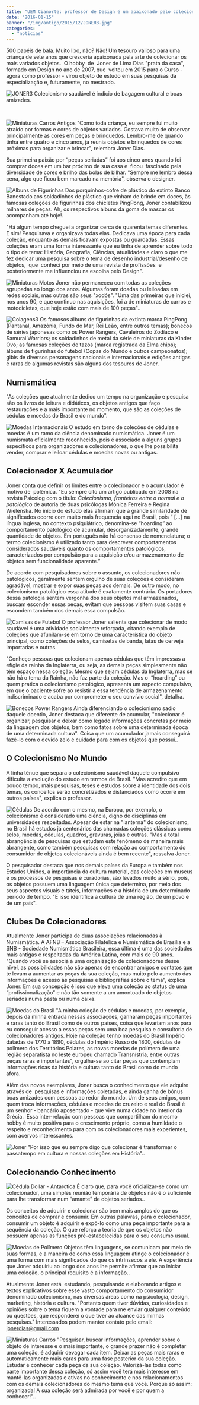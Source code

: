 ```yaml
---
title: "UEM Cianorte: professor de Design é um apaixonado pelo colecionismo"
date: "2016-01-15"
banner: "/img/antigo/2015/12/JONER3.jpg"
categories: 
  - "noticias"
---
```



500 papéis de bala. Muito lixo, não? Não! Um tesouro valioso para uma criança de sete anos que cresceria apaixonada pela arte de colecionar os mais 
variados objetos.  O hobby  de  Joner de Lima Dias "prata da casa", formado em Design no ano de 2007, que  voltou em 2015 para o Curso - agora como 
professor - virou objeto de estudo em suas pesquisas da especialização e, futuramente, no mestrado.
<!-- more -->
  
![JONER3](/img/antigo/2015/12/JONER3.jpg) Colecionismo saudável é indício de bagagem cultural e boas amizades.

 


  
![Miniaturas Carros Antigos](/img/antigo/2015/12/Miniaturas-Carros-Antigos.jpg) "Como toda criança, eu sempre fui muito atraído por formas e cores de objetos variados. Gostava muito de observar principalmente as cores em peças e brinquedos. Lembro-me de quando tinha entre quatro e cinco anos, já reunia objetos e brinquedos de cores próximas para organizar e brincar", relembra Joner Dias.



Sua primeira paixão por “peças seriadas” foi aos cinco anos quando foi comprar doces em um bar próximo de sua casa e  ficou  fascinado pela diversidade de cores e brilho das bolas de bilhar. "Sempre me lembro dessa cena, algo que ficou bem marcado na memória", observa o designer.


  
![Albuns de Figurinhas](/img/antigo/2015/12/Albuns-de-Figurinhas.jpg) Dos porquinhos-cofre de plástico do extinto Banco Banestado aos soldadinhos de plástico que vinham de brinde em doces, às famosas coleções de figurinhas dos chicletes PingPong, Joner contabilizou milhares de peças. Ah, os respectivos álbuns da goma de mascar os acompanham até hoje!.

"Há algum tempo cheguei a organizar cerca de quarenta temas diferentes. E sim! Pesquisava e organizava todas elas. Dedicava uma época para cada coleção, enquanto as demais ficavam expostas ou guardadas. Essas coleções eram uma forma interessante que eu tinha de aprender sobre todo o tipo de tema: História, Geografia, Ciências, atualidades e claro o que me fez dedicar uma pesquisa sobre o tema de desenho industrial/desenho de objetos,  que  conheci por meio de uma revista de profissões  e posteriormente me influenciou na escolha pelo Design".


  
![Miniaturas Motos](/img/antigo/2015/12/Miniaturas-Motos.jpg) Joner não permaneceu com todas as coleções agrupadas ao longo dos anos. Algumas foram doadas ou leiloadas em redes sociais, mas outras são seus "xodós". "Uma das primeiras que iniciei, nos anos 90, e que continuo nas aquisições, foi a de miniaturas de carros e motocicletas, que hoje estão com mais de 100 peças"..


  
![Colagens3](/img/antigo/2015/12/Colagens3.jpg) Os famosos álbuns de figurinhas da extinta marca PingPong (Pantanal, Amazônia, Fundo do Mar, Rei Leão, entre outros temas); bonecos de séries japonesas como os Power Rangers, Cavaleiros do Zodíaco e Samurai Warriors; os soldadinhos de metal da série de miniaturas da Kinder Ovo; as famosas coleções de tazos (marca registrada da Elma chips); álbuns de figurinhas do futebol (Copas do Mundo e outros campeonatos); gibis de diversos personagens nacionais e internacionais e edições antigas e raras de algumas revistas são alguns dos tesouros de Joner.

## Numismática

"As coleções que atualmente dedico um tempo na organização e pesquisa são os livros de leitura e didáticos, os objetos antigos que faço restaurações e a mais importante no momento, que são as coleções de cédulas e moedas do Brasil e do mundo".
  
![Moedas Internacionais](/img/antigo/2015/12/Moedas-Internacionais.jpg) O estudo em torno de coleções de cédulas e moedas é um ramo da ciência denominado numismática. Joner é um numismata oficialmente reconhecido, pois é associado a alguns grupos específicos para organizadores e colecionadores, o que lhe possibilita vender, comprar e leiloar cédulas e moedas novas ou antigas.

## Colecionador X Acumulador

Joner conta que definir os limites entre o colecionador e o acumulador é motivo de  polêmica. "Eu sempre cito um artigo publicado em 2008 na revista Psicolog com o título: _Colecionismo, fronteiras entre o normal e o patológico_ de autoria de duas psicólogas Mónica Ferreira e Regina Wielenska. No início do estudo elas afirmam que a grande similaridade de significados ocorre com muito mais frequencia aqui no Brasil, pois “ \[...\] na língua inglesa, no contexto psiquiátrico, denomina-se “hoarding” ao comportamento patológico de acumular, desorganizadamente, grande quantidade de objetos. Em português não há consenso de nomenclatura; o termo colecionismo é utilizado tanto para descrever comportamentos considerados saudáveis quanto os comportamentos patológicos, caracterizados por compulsão para a aquisição e/ou armazenamento de objetos sem funcionalidade aparente.”

De acordo com pesquisadores sobre o assunto, os colecionadores não-patológicos, geralmente sentem orgulho de suas coleções e consideram agradável, mostrar e expor suas peças aos demais. De outro modo, no colecionismo patológico essa atitude é exatamente contrária. Os portadores dessa patologia sentem vergonha dos seus objetos mal armazenados, buscam esconder essas peças, evitam que pessoas visitem suas casas e escondem também dos demais essa compulsão.

 
![Camisas de Futebol](/img/antigo/2015/12/Camisas-de-Futebol.jpg) O professor Joner salienta que colecionar de modo saudável é uma atividade socialmente reforçada, citando exemplo de coleções que afunilam-se em torno de uma característica do objeto principal, como coleções de selos, camisetas de banda, latas de cerveja importadas e outras.

"Conheço pessoas que colecionam apenas cédulas que têm impressas a efígie da rainha da Inglaterra, ou seja, as demais peças simplesmente não têm espaço nessa coleção. Mesmo que sejam cédulas da Inglaterra, mas se não há o tema da Rainha, não faz parte da coleção. Mas o  “hoarding” ou quem pratica o colecionismo patológico, apresenta um aspecto compulsivo, em que o paciente sofre ao resistir a essa tendência de armazenamento indiscriminado e acaba por comprometer o seu convívio social", detalha.


  
![Bonecos Power Rangers](/img/antigo/2015/12/Bonecos-Power-Rangers.jpg) Ainda diferenciando o colecionismo sadio daquele doentio, Joner destaca que diferente de acumular, "colecionar é organizar, pesquisar e deixar como legado informações concretas por meio da linguagem dos objetos, bem como fatos sobre uma determinada época de uma determinada cultura". Coisa que um acumulador jamais conseguirá fazê-lo com o devido zelo e cuidado para com os objetos que possui..

## O Colecionismo No Mundo

A linha tênue que separa o colecionismo saudável daquele compulsivo dificulta a evolução do estudo em termos de Brasil. "Mas acredito que em pouco tempo, mais pesquisas, teses e estudos sobre a identidade dos dois temas, os conceitos serão concretizados e distanciados como ocorre em outros países", explica o professor.


  
![Cédulas](/img/antigo/2015/12/Cédulas.jpg) De acordo com o mesmo, na Europa, por exemplo, o colecionismo é considerado uma ciência, digno de disciplinas em universidades respeitadas. Apesar de estar na "lanterna" do colecionismo, no Brasil há estudos já centenários das chamadas coleções clássicas como selos, moedas, cédulas, quadros, gravuras, jóias e outras. "Mas a total abrangência de pesquisas que estudam este fenômeno de maneira mais abrangente, como também pesquisas com relação ao comportamento do consumidor de objetos colecionáveis ainda é bem recente", ressalva Joner.

O pesquisador destaca que nos demais países da Europa e também nos Estados Unidos, a importância da cultura material, das coleções em museus e os processos de pesquisas e curadorias, são levados muito a sério, pois, os objetos possuem uma linguagem única que determina, por meio dos seus aspectos visuais e táteis, informações e a história de um determinado período de tempo. "E isso identifica a cultura de uma região, de um povo e de um país".

## Clubes De Colecionadores

Atualmente Joner participa de duas associações relacionadas à Numismática. A AFNB – Associação Filatélica e Numismática de Brasília e a SNB - Sociedade Numismática Brasileira, essa última é uma das sociedades mais antigas e respeitadas da América Latina, com mais de 90 anos. "Quando você se associa a uma organização de colecionadores desse nível, as possibilidades não são apenas de encontrar amigos e contatos que te levam a aumentar as peças da sua coleção, mas muito pelo aumento das informações e acesso às pesquisas e bibliografias sobre o tema", explica Joner. Em sua concepção é isso que eleva uma coleção ao status de uma “profissionalização” e não tão somente a um amontoado de objetos seriados numa pasta ou numa caixa.


  
![Moedas do Brasil](/img/antigo/2015/12/Moedas-do-Brasil.jpg) "A minha coleção de cédulas e moedas, por exemplo, depois da minha entrada nessas associações, ganharam peças importantes e raras tanto do Brasil como de outros países, coisa que levariam anos para eu conseguir acesso a essas peças sem uma boa pesquisa e consultoria de colecionadores antigos. Hoje na coleção tenho moedas do Brasil Império datadas de 1770 à 1890, cédulas do Império Russo de 1800, cédulas de polímero dos Territórios Polares, as novas moedas de polímero de uma região separatista no leste europeu chamado Transnístria, entre outras peças raras e importantes", orgulha-se ao citar peças que contemplam informações ricas da história e cultura tanto do Brasil como do mundo afora.

Além das novos exemplares, Joner busca o conhecimento que ele adquire através de  pesquisas e informações coletadas, e ainda ganha de bônus boas amizades com pessoas ao redor do mundo. Um de seus amigos, com quem troca informações, cédulas e moedas de cruzeiro e real do Brasil é um senhor - bancário aposentado - que vive numa cidade no interior da Grécia.  Essa inter-relação com pessoas que compartilham do mesmo hobby é muito positiva para o crescimento próprio, como a humildade o respeito e reconhecimento para com os colecionadores mais experientes, com acervos interessantes.


  
![Joner](/img/antigo/2015/12/Joner.jpg) "Por isso que eu sempre digo que colecionar é transformar o passatempo em cultura e nossas coleções em História"..

## Colecionando Conhecimento


  
![Cédula Dollar - Antarctica](/img/antigo/2015/12/Cédula-Dollar-Antarctica.jpg) É claro que, para você oficializar-se como um colecionador, uma simples reunião temporária de objetos não é o suficiente para lhe transformar num “amante” de objetos seriados..

Os conceitos de adquirir e colecionar são bem mais amplos do que os conceitos de comprar e consumir. Em outras palavras, para o colecionador, consumir um objeto é adquirir e expô-lo como uma peça importante para a sequência da coleção. O que reforça a teoria de que os objetos não possuem apenas as funções pré-estabelecidas para o seu consumo usual.


  
![Moedas de Polímero](/img/antigo/2015/12/Moedas-de-Polímero.jpg) Objetos têm linguagens, se comunicam por meio de suas formas, e a maneira de como essa linguagem atinge o colecionador é uma forma com mais significados do que os intrínsecos a ele. A experiência que Joner adquiriu ao longo dos anos lhe permite afirmar que ao iniciar uma coleção, o principal requisito é a informação..

Atualmente Joner está  estudando, pesquisando e elaborando artigos e textos explicativos sobre esse vasto comportamento do consumidor denominado colecionismo, nas diversas áreas como na psicologia, design, marketing, história e cultura. "Portanto quem tiver dúvidas, curiosidades e opiniões sobre o tema fiquem a vontade para me enviar qualquer conteúdo ou questões, que responderei o que tiver ao alcance das minhas pesquisas." Interessados podem manter contato pelo email: jonerdias@gmail.com


  
![Miniaturas Carros](/img/antigo/2015/12/Miniaturas-Carros.jpg) "Pesquisar, buscar informações, aprender sobre o objeto de interesse e o mais importante, o grande prazer não é completar uma coleção, é adquirir devagar cada item. Deixar as peças mais raras e automaticamente mais caras para uma fase posterior da sua coleção. Estudar e conhecer cada peça da sua coleção. Valorizá-las todas como parte importante dessa coleção, só assim você terá mais interesse em mantê-las organizadas e ativas no conhecimento e nos relacionamentos com os demais colecionadores do mesmo tema que você. Porque só assim: organizada! A sua coleção será admirada por você e por quem a conhecer!"..
